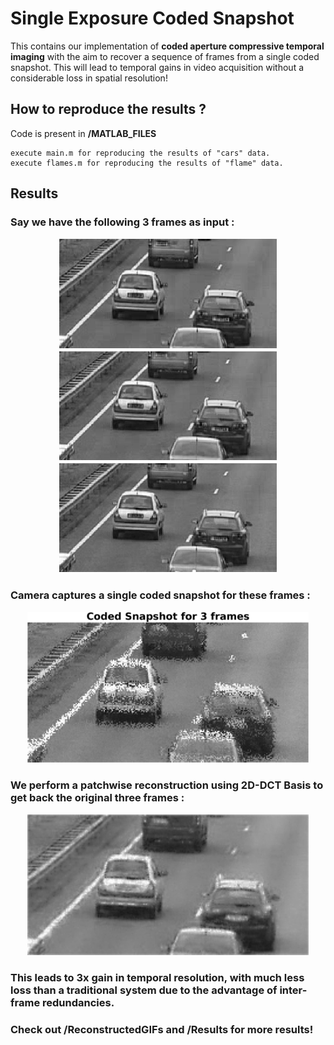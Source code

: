 # Single Exposure Coded Snapshot

This contains our implementation of **coded aperture compressive temporal imaging** with the aim to recover a sequence of frames from a single coded snapshot. This will lead to temporal gains in video acquisition without a considerable loss in spatial resolution!

## How to reproduce the results ?

Code is present in **/MATLAB_FILES**

```
execute main.m for reproducing the results of "cars" data.
execute flames.m for reproducing the results of "flame" data.
```

## Results 

### Say we have the following 3 frames as input :

<p align="center">
  <img src="/Data/frame1.jpg" width="350" />
  <img src="/Data/frame2.jpg" width="350" /> 
  <img src="/Data/frame3.jpg" width="350" /> 
</p>

### Camera captures a single coded snapshot for these frames :

<p align="center">
  <img src="/Results/3_Frames/3_coded.jpg" width="450" />
</p>

### We perform a patchwise reconstruction using 2D-DCT Basis to get back the original three frames :

<p align="center">
  <img src="/Results/3_Frames/ds3.gif" width="450" />
</p>

### This leads to 3x gain in temporal resolution, with much less loss than a traditional system due to the advantage of inter-frame redundancies.
### Check out /ReconstructedGIFs and /Results for more results!
